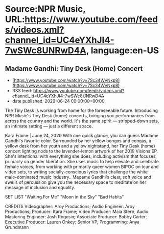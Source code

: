 # Source:NPR Music, URL:https://www.youtube.com/feeds/videos.xml?channel_id=UC4eYXhJI4-7wSWc8UNRwD4A, language:en-US

## Madame Gandhi: Tiny Desk (Home) Concert
 - [https://www.youtube.com/watch?v=7Sc34WvNxp8](https://www.youtube.com/watch?v=7Sc34WvNxp8)
 - RSS feed: https://www.youtube.com/feeds/videos.xml?channel_id=UC4eYXhJI4-7wSWc8UNRwD4A
 - date published: 2020-06-24 00:00:00+00:00

The Tiny Desk is working from home for the foreseeable future. Introducing NPR Music's Tiny Desk (home) concerts, bringing you performances from across the country and the world. It's the same spirit — stripped-down sets, an intimate setting — just a different space.

Kara Frame | June 24, 2020 
With one quick glance, you can guess Madame Gandhi's favorite color. Surrounded by her yellow bongos and congas, a yellow desk from her youth and a yellow nightstand, her Tiny Desk (home) concert lighting nods to the lavender-lemon artwork of her 2019 Visions EP. She's intentional with everything she does, including activism that focuses primarily on gender liberation. She uses music to help elevate and celebrate female voices, from working with primarily queer women BIPOC on tour and video sets, to writing socially-conscious lyrics that challenge the white male-dominated music industry.. Madame Gandhi's clear, soft voice and swells of percussion give you the necessary space to meditate on her message of inclusion and equality.

SET LIST
"Waiting For Me"
"Moon in the Sky"
"Bad Habits"

CREDITS
Videographer: Aroy Productions; Audio Engineer: Aroy Productions; Producer: Kara Frame; Video Producer: Maia Stern; Audio Mastering Engineer: Josh Rogosin; Associate Producer: Bobby Carter; Executive Producer: Lauren Onkey; Senior VP, Programming: Anya Grundmann

